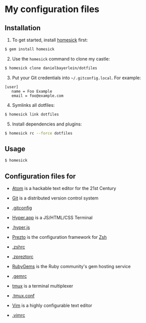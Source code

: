 # My configuration files

## Installation

1. To get started, install [homesick](https://github.com/technicalpickles/homesick) first:

  ```bash
  $ gem install homesick
  ```

2. Use the `homesick` command to clone my castle:

  ```bash
  $ homesick clone danielbayerlein/dotfiles
  ```

3. Put your Git credentials into `~/.gitconfig.local`. For example:

  ```
  [user]
     name = Foo Example
     email = foo@example.com
  ```

4. Symlinks all dotfiles:

  ```bash
  $ homesick link dotfiles
  ```

5. Install dependencies and plugins:

  ```bash
  $ homesick rc --force dotfiles
  ```

## Usage

```bash
$ homesick
```

## Configuration files for

* [Atom](https://atom.io/) is a hackable text editor for the 21st Century

* [Git](http://git-scm.com) is a distributed version control system
 * [.gitconfig](home/.gitconfig)

* [Hyper.app](https://hyper.is) is a JS/HTML/CSS Terminal
 * [.hyper.js](home/.hyper.js)

* [Prezto](https://github.com/sorin-ionescu/prezto) is the configuration framework for [Zsh](http://www.zsh.org)
 * [.zshrc](home/.zshrc)
 * [.zpreztorc](home/.zpreztorc)

* [RubyGems](https://rubygems.org) is the Ruby community's gem hosting service
 * [.gemrc](home/.gemrc)

* [tmux](http://tmux.sourceforge.net) is a terminal multiplexer
 * [.tmux.conf](home/.tmux.conf)

* [Vim](http://www.vim.org) is a highly configurable text editor
 * [.vimrc](home/.vimrc)
